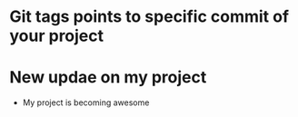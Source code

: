 # Git tags points to specific commit of your project
# New updae on my project
- My project is becoming awesome
